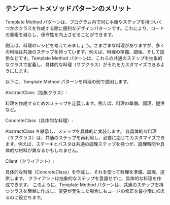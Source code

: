 ## テンプレートメソッドパターンのメリット
Template Method パターンは、プログラム内で同じ手順やステップを持ついくつかのクラスを作成する際に便利なデザインパターンです。これにより、コードの重複を減らし、保守性を向上させることができます。

例えば、料理のレシピを考えてみましょう。さまざまな料理がありますが、多くの料理は共通のステップを持っています。例えば、料理の準備、調理、そして提供などです。Template Method パターンは、これらの共通のステップを抽象的なクラスで定義し、具体的な料理（サブクラス）がそれをカスタマイズできるようにします。

以下に、Template Method パターンを料理の例で説明します。

AbstractClass（抽象クラス）:

料理を作成するためのステップを定義します。例えば、料理の準備、調理、提供など。


ConcreteClass（具体的な料理）:

AbstractClass を継承し、ステップを具体的に実装します。
各具体的な料理（サブクラス）は、共通のステップを再利用し、必要に応じてカスタマイズできます。例えば、ステーキとパスタは共通の調理ステップを持つが、調理時間や具体的な材料が異なるかもしれません。


Client（クライアント）:

具体的な料理（ConcreteClass）を作成し、それを使って料理を準備、調理、提供します。
クライアントは抽象的なステップを意識せずに、具体的な料理を作成できます。
このように、Template Method パターンは、共通のステップを持つクラスを簡単に作成し、変更が発生した場合にもコードの修正を最小限に抑えるのに役立ちます。